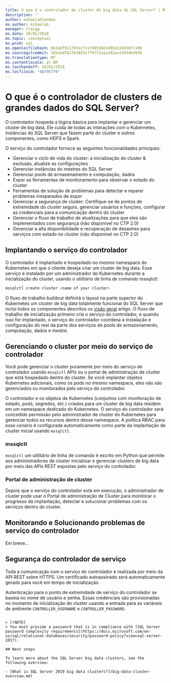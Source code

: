 ```yaml
---
title: O que é o controlador de cluster de big data do SQL Server? | Microsoft Docs
description: ''
author: mihaelablendea
ms.author: mihaelab
manager: craigg
ms.date: 10/01/2018
ms.topic: conceptual
ms.prod: sql
ms.openlocfilehash: 6b3a8f01170fecf21fd85dbb2d85d228430fc100
ms.sourcegitcommit: 3da2edf82763852cff6772a1a282ace3034b4936
ms.translationtype: MT
ms.contentlocale: pt-BR
ms.lasthandoff: 10/02/2018
ms.locfileid: "48795770"
---
```

# <a name="what-is-the-sql-server-big-data-clusters-controller"></a>O que é o controlador de clusters de grandes dados do SQL Server?

O controlador hospeda a lógica básica para implantar e gerenciar um cluster de big data. Ele cuida de todas as interações com o Kubernetes, instâncias do SQL Server que fazem parte do cluster e outros componentes, como HDFS e Spark. 

O serviço do controlador fornece as seguintes funcionalidades principais:

- Gerenciar o ciclo de vida do cluster: a inicialização do cluster & exclusão, atualize as configurações
- Gerenciar instâncias do mestres do SQL Server
- Gerenciar pools de armazenamento e computação, dados
- Expor as ferramentas de monitoramento para observar o estado do cluster
- Ferramentas de solução de problemas para detectar e reparar problemas inesperados de expor
- Gerenciar a segurança de cluster: Certifique-se de pontos de extremidade do cluster seguro, gerenciar usuários e funções, configurar as credenciais para a comunicação dentro do cluster
- Gerenciar o fluxo de trabalho de atualizações para que eles são implementados com segurança (não disponível no CTP 2.0)
- Gerenciar a alta disponibilidade e recuperação de desastres para serviços com estado no cluster (não disponível no CTP 2.0)

## <a name="deploying-the-controller-service"></a>Implantando o serviço do controlador

O controlador é implantado e hospedado no mesmo namespace do Kubernetes em que o cliente deseja criar um cluster de big data. Esse serviço é instalado por um administrador do Kubernetes durante a inicialização do cluster, usando o utilitário de linha de comando mssqlctl:

```bash
mssqlctl create cluster <name of your cluster>
```

O fluxo de trabalho buildout definirá o layout na parte superior do Kubernetes um cluster de big data totalmente funcional do SQL Server que inclui todos os componentes descritos os [visão geral](big-data-cluster-overview.md) artigo. O fluxo de trabalho de inicialização primeiro cria o serviço do controlador, e quando isso for implantado, o serviço do controlador coordena a instalação e configuração do rest da parte dos serviços de pools de armazenamento, computação, dados e mestre.

## <a name="managing-the-cluster-through-the-controller-service"></a>Gerenciando o cluster por meio do serviço de controlador
Você pode gerenciar o cluster puramente por meio do serviço de controlador usando `mssqlctl` APIs ou o portal de administração de cluster que está hospedado dentro do cluster. Se você implantar objetos Kubernetes adicionais, como os pods no mesmo namespace, eles não são gerenciados ou monitorados pelo serviço do controlador.

O controlador e os objetos de Kubernetes (conjuntos com monitoração de estado, pods, segredos, etc.) criados para um cluster de big data residem em um namespace dedicado do Kubernetes. O serviço do controlador será concedido permissão pelo administrador de cluster do Kubernetes para gerenciar todos os recursos dentro desse namespace.  A política RBAC para esse cenário é configurada automaticamente como parte da implantação de cluster inicial usando `mssqlctl`. 

### <a name="mssqlctl"></a>mssqlctl

`mssqlctl` um utilitário de linha de comando é escrito em Python que permite aos administradores de cluster inicializar e gerenciar clusters de big data por meio das APIs REST expostas pelo serviço do controlador.

### <a name="cluster-administration-portal"></a>Portal de administração de cluster

Depois que o serviço do controlador está em execução, o administrador de cluster pode usar o Portal de administração de Cluster para monitorar o progresso da implantação, detectar e solucionar problemas com os serviços dentro do cluster. 

## <a name="monitoring-and-troubleshooting-the-controller-service"></a>Monitorando e Solucionando problemas de serviço do controlador

Em breve...

## <a name="controller-service-security"></a>Segurança do controlador de serviço
Toda a comunicação com o serviço do controlador é realizada por meio da API REST sobre HTTPS. Um certificado autoassinado será automaticamente gerado para você em tempo de inicialização. 

Autenticação para o ponto de extremidade de serviço do controlador se baseia no nome de usuário e senha. Essas credenciais são provisionadas no momento de inicialização do cluster usando a entrada para as variáveis de ambiente `CONTROLLER_USERNAME` e `CONTROLLER_PASSWORD`.
```

> [!NOTE]
> You must provide a password that is in compliance with [SQL Server password complexity requirements](https://docs.microsoft.com/en-us/sql/relational-databases/security/password-policy?view=sql-server-2017).

## Next steps

To learn more about the SQL Server big data clusters, see the following overview:

- [What is SQL Server 2019 big data clusters?](big-data-cluster-overview.md)
